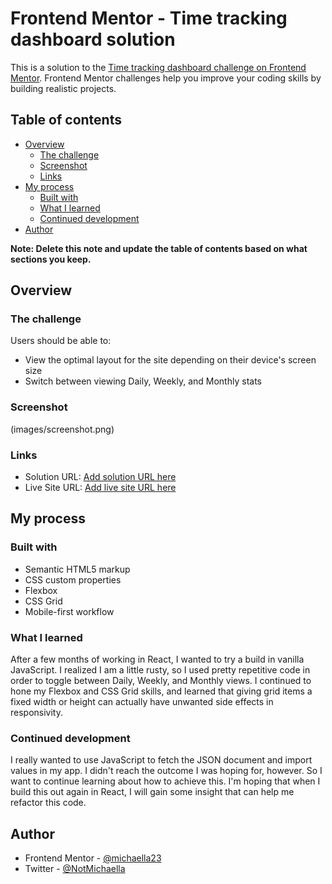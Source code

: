 # Frontend Mentor - Time tracking dashboard solution

This is a solution to the [Time tracking dashboard challenge on Frontend Mentor](https://www.frontendmentor.io/challenges/time-tracking-dashboard-UIQ7167Jw). Frontend Mentor challenges help you improve your coding skills by building realistic projects. 

## Table of contents

- [Overview](#overview)
  - [The challenge](#the-challenge)
  - [Screenshot](#screenshot)
  - [Links](#links)
- [My process](#my-process)
  - [Built with](#built-with)
  - [What I learned](#what-i-learned)
  - [Continued development](#continued-development)
- [Author](#author)


**Note: Delete this note and update the table of contents based on what sections you keep.**

## Overview

### The challenge

Users should be able to:

- View the optimal layout for the site depending on their device's screen size
- Switch between viewing Daily, Weekly, and Monthly stats

### Screenshot

(images/screenshot.png)

### Links

- Solution URL: [Add solution URL here](https://your-solution-url.com)
- Live Site URL: [Add live site URL here](https://your-live-site-url.com)

## My process

### Built with

- Semantic HTML5 markup
- CSS custom properties
- Flexbox
- CSS Grid
- Mobile-first workflow


### What I learned

After a few months of working in React, I wanted to try a build in vanilla JavaScript. I realized I am a little rusty, so I used pretty repetitive code in order to toggle between Daily, Weekly, and Monthly views. I continued to hone my Flexbox and CSS Grid skills, and learned that giving grid items a fixed width or height can actually have unwanted side effects in responsivity.

### Continued development

I really wanted to use JavaScript to fetch the JSON document and import values in my app. I didn't reach the outcome I was hoping for, however. So I want to continue learning about how to achieve this. I'm hoping that when I build this out again in React, I will gain some insight that can help me refactor this code.


## Author

- Frontend Mentor - [@michaella23](https://www.frontendmentor.io/profile/michaella23)
- Twitter - [@NotMichaella](https://www.twitter.com/NotMichaella)

